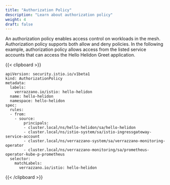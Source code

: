 ```yaml
---
title: "Authorization Policy"
description: "Learn about authorization policy"
weight: 4
draft: false
---
```


An authorization policy enables access control on workloads in the mesh.
Authorization policy supports both allow and deny policies. In the following example, authorization policy allows access from the listed service accounts that can access the Hello Helidon Greet application.

{{< clipboard >}}
<div class="highlight">

```
apiVersion: security.istio.io/v1beta1
kind: AuthorizationPolicy
metadata:
  labels:
    verrazzano.io/istio: hello-helidon
  name: hello-helidon
  namespace: hello-helidon
spec:
  rules:
  - from:
    - source:
        principals:
        - cluster.local/ns/hello-helidon/sa/hello-helidon
        - cluster.local/ns/istio-system/sa/istio-ingressgateway-service-account
        - cluster.local/ns/verrazzano-system/sa/verrazzano-monitoring-operator
        - cluster.local/ns/verrazzano-monitoring/sa/prometheus-operator-kube-p-prometheus
  selector:
    matchLabels:
      verrazzano.io/istio: hello-helidon
```
</div>
{{< /clipboard >}}
